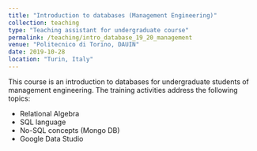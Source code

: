 ```yaml
---
title: "Introduction to databases (Management Engineering)"
collection: teaching
type: "Teaching assistant for undergraduate course"
permalink: /teaching/intro_database_19_20_management
venue: "Politecnico di Torino, DAUIN"
date: 2019-10-28
location: "Turin, Italy"
---
```


This course is an introduction to databases for undergraduate students of management engineering. The training activities address the following topics:

* Relational Algebra
* SQL language
* No-SQL concepts (Mongo DB)
* Google Data Studio
